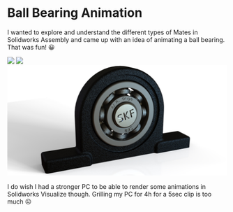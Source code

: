 # Ball Bearing Animation

I wanted to explore and understand the different types of Mates in Solidworks Assembly and came up with an idea of animating a ball bearing. That was fun! 😀

<img src="https://github.com/mgrzb451/solidworks-motion-ball_bearing/blob/main/ball_bearing0.gif" />
<img src="https://github.com/mgrzb451/solidworks-motion-ball_bearing/blob/main/ball_bearing2.gif" />
<img src="https://github.com/mgrzb451/solidworks-motion-ball_bearing/blob/main/balls_render.jpg" />

I do wish I had a stronger PC to be able to render some animations in Solidworks Visualize though. Grilling my PC for 4h for a 5sec clip is too much ☹

